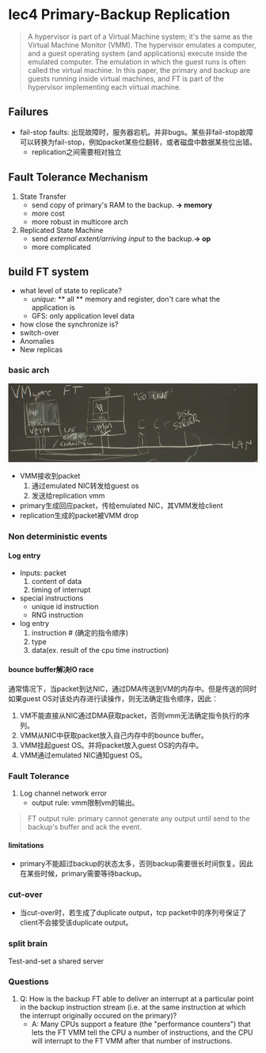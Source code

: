 # lec4 Primary-Backup Replication 

> A hypervisor is part of a Virtual Machine system; it's the same as the Virtual Machine Monitor (VMM). The hypervisor emulates a computer, and a guest operating system (and applications) execute inside the emulated computer. The emulation in which the guest runs is often called the virtual machine. In this paper, the primary and backup are guests running inside virtual machines, and FT is part of the hypervisor implementing each virtual machine.

## Failures

+ fail-stop faults: 出现故障时，服务器宕机。并非bugs。某些非fail-stop故障可以转换为fail-stop，例如packet某些位翻转，或者磁盘中数据某些位出错。
    + replication之间需要相对独立

## Fault Tolerance Mechanism

1. State Transfer
    + send copy of primary's RAM to the backup. **-> memory**
    +  more cost
    + more robust in multicore arch
2. Replicated State Machine
    + send *external extent/arriving input* to the backup.**-> op**
    + more complicated

## build FT system

+ what level of state to replicate?
    + *unique*: ** all ** memory and register, don't care what the application is
    + GFS: only application level data
+ how close the synchronize is?
+ switch-over
+ Anomalies
+ New replicas

### basic arch

![vm-fm arc](./figures/lec4-1.png)

+ VMM接收到packet
    1. 通过emulated NIC转发给guest os
    2. 发送给replication vmm
+ primary生成回应packet，传给emulated NIC，其VMM发给client
+ replication生成的packet被VMM drop

### Non deterministic events

#### Log entry

+ Inputs: packet 
    1. content of data
    2. timing of interrupt
+ special instructions
    + unique id instruction
    + RNG instruction
+ log entry
    1. instruction # (确定的指令顺序)
    2. type
    3. data(ex. result of the cpu time instruction)

#### bounce buffer解决IO race

通常情况下，当packet到达NIC，通过DMA传送到VM的内存中。但是传送的同时如果guest OS对该处内存进行读操作，则无法确定指令顺序，因此：

1. VM不能直接从NIC通过DMA获取packet，否则vmm无法确定指令执行的序列。
2. VMM从NIC中获取packet放入自己内存中的bounce buffer。
3. VMM挂起guest OS。并将packet放入guest OS的内存中。
4. VMM通过emulated NIC通知guest OS。

### Fault Tolerance

1. Log channel network error
    + output rule: vmm限制vm的输出。

> FT output rule: primary cannot generate any output until send to the backup's buffer and ack the event.

#### limitations

+ primary不能超过backup的状态太多，否则backup需要很长时间恢复。因此在某些时候，primary需要等待backup。

### cut-over

+ 当cut-over时，若生成了duplicate output，tcp packet中的序列号保证了client不会接受该duplicate output。

### split brain

Test-and-set a shared server

### Questions

1. Q: How is the backup FT able to deliver an interrupt at a particular point in the backup instruction stream (i.e. at the same instruction at which the interrupt originally occured on the primary)?
    + A: Many CPUs support a feature (the "performance counters") that lets the FT VMM tell the CPU a number of instructions, and the CPU will interrupt to the FT VMM after that number of instructions.
